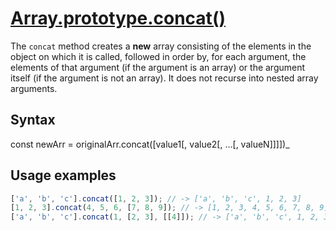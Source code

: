 # [Array.prototype.concat()](https://developer.mozilla.org/en-US/docs/Web/JavaScript/Reference/Global_Objects/Array/concat)

The `concat` method creates a **new** array consisting of the elements in the object on which it is called, followed in order by, for each argument, the elements of that argument (if the argument is an array) or the argument itself (if the argument is not an array). It does not recurse into nested array arguments.

## Syntax
const newArr = originalArr.concat([value1[, value2[, ...[, valueN]]]])_

## Usage examples

```js
['a', 'b', 'c'].concat([1, 2, 3]); // -> ['a', 'b', 'c', 1, 2, 3]
[1, 2, 3].concat(4, 5, 6, [7, 8, 9]); // -> [1, 2, 3, 4, 5, 6, 7, 8, 9]
['a', 'b', 'c'].concat(1, [2, 3], [[4]]); // -> ['a', 'b', 'c', 1, 2, 3, [4]]
```
